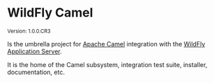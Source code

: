 # WildFly Camel

<small>
Version: 1.0.0.CR3
</small>

Is the umbrella project for [Apache Camel](http://camel.apache.org/) integration with the [WildFly Application Server](http://wildfly.org/).

It is the home of the Camel subsystem, integration test suite, installer, documentation, etc.